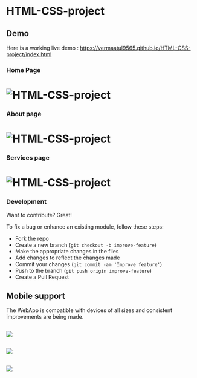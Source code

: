 # HTML-CSS-project


## Demo
Here is a working live demo :  https://vermaatul9565.github.io/HTML-CSS-project/index.html
### Home Page

# ![HTML-CSS-project](https://github.com/vermaatul9565/HTML-CSS-project/blob/5e16d26291c71c5bb6efc10a0d40db900502c577/screenshots/home_page_shot.png)
### About page
# ![HTML-CSS-project](https://github.com/vermaatul9565/HTML-CSS-project/blob/e8a7ae24725a6f169276de8680e95ec237a4a984/screenshots/about_shot.png)
### Services page
# ![HTML-CSS-project](https://github.com/vermaatul9565/HTML-CSS-project/blob/e8a7ae24725a6f169276de8680e95ec237a4a984/screenshots/services_shot.png)

### Development
Want to contribute? Great!

To fix a bug or enhance an existing module, follow these steps:

- Fork the repo
- Create a new branch (`git checkout -b improve-feature`)
- Make the appropriate changes in the files
- Add changes to reflect the changes made
- Commit your changes (`git commit -am 'Improve feature'`)
- Push to the branch (`git push origin improve-feature`)
- Create a Pull Request 

## Mobile support
The WebApp is compatible with devices of all sizes and consistent improvements are being made.
## ![](https://github.com/vermaatul9565/HTML-CSS-project/blob/5e16d26291c71c5bb6efc10a0d40db900502c577/screenshots/home_mobile_support.jpeg) 
## ![](https://github.com/vermaatul9565/HTML-CSS-project/blob/5e16d26291c71c5bb6efc10a0d40db900502c577/screenshots/about_mobile_supprt.jpeg) 
## ![](https://github.com/vermaatul9565/HTML-CSS-project/blob/5e16d26291c71c5bb6efc10a0d40db900502c577/screenshots/service_mobile_support.jpeg)

